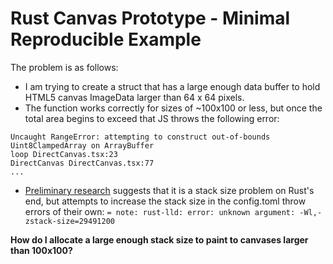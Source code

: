 # Rust Canvas Prototype - Minimal Reproducible Example

The problem is as follows:
- I am trying to create a struct that has a large enough data buffer to hold HTML5 canvas ImageData larger than 64 x 64 pixels.
- The function works correctly for sizes of ~100x100 or less, but once the total area begins to exceed that JS throws the following error:

```
Uncaught RangeError: attempting to construct out-of-bounds Uint8ClampedArray on ArrayBuffer
loop DirectCanvas.tsx:23
DirectCanvas DirectCanvas.tsx:77
...
```

- [Preliminary research](https://www.reddit.com/r/rust/comments/872fc4/how_to_increase_the_stack_size/) suggests that it is a stack size problem on Rust's end, but attempts to increase the stack size in the config.toml throw errors of their own: 
```= note: rust-lld: error: unknown argument: -Wl,-zstack-size=29491200```

**How do I allocate a large enough stack size to paint to canvases larger than 100x100?**

